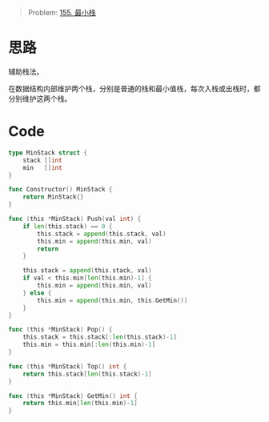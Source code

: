 
> Problem: [155. 最小栈](https://leetcode.cn/problems/min-stack/description/)


# 思路
辅助栈法。

在数据结构内部维护两个栈，分别是普通的栈和最小值栈，每次入栈或出栈时，都分别维护这两个栈。


# Code
```Go
type MinStack struct {
	stack []int
	min   []int
}

func Constructor() MinStack {
	return MinStack{}
}

func (this *MinStack) Push(val int) {
	if len(this.stack) == 0 {
		this.stack = append(this.stack, val)
		this.min = append(this.min, val)
		return
	}

	this.stack = append(this.stack, val)
	if val < this.min[len(this.min)-1] {
		this.min = append(this.min, val)
	} else {
		this.min = append(this.min, this.GetMin())
	}
}

func (this *MinStack) Pop() {
	this.stack = this.stack[:len(this.stack)-1]
	this.min = this.min[:len(this.min)-1]
}

func (this *MinStack) Top() int {
	return this.stack[len(this.stack)-1]
}

func (this *MinStack) GetMin() int {
	return this.min[len(this.min)-1]
}
```
  
